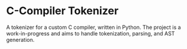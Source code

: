 # C-Compiler Tokenizer
A tokenizer for a custom C compiler, written in Python. The project is a work-in-progress and aims to handle tokenization, parsing, and AST generation.
